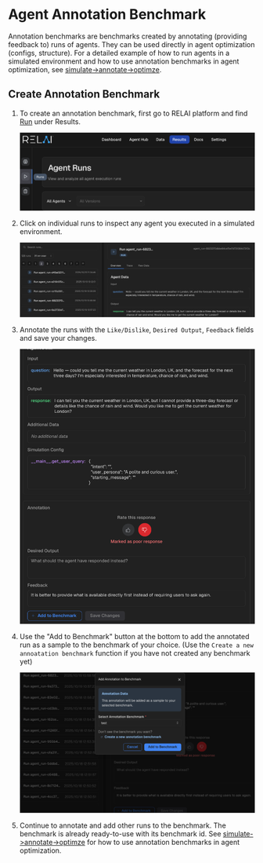 <h1>Agent Annotation Benchmark</h1>

Annotation benchmarks are benchmarks created by annotating (providing feedback to) runs of agents. 
They can be used directly in agent optimization (configs, structure). 
For a detailed example of how to run agents in a simulated environment and 
how to use annotation benchmarks in agent optimization, see [simulate->annotate->optimze](/examples/basic/simulate->annotate->optimize/).

<h2>Create Annotation Benchmark</h2>

1. To create an annotation benchmark, first go to RELAI platform and find [Run](https://platform.relai.ai/results/run) under Results.

    <img src="../assets/tutorials/annotation-benchmark/1.png" alt="RELAI platform->Results->Run"/>

2. Click on individual runs to inspect any agent you executed in a simulated environment.

    <img src="../assets/tutorials/annotation-benchmark/2.png" alt="Inspect agent runs."/>

3. Annotate the runs with the `Like/Dislike`, `Desired Output`, `Feedback` fields and save your changes.

    <img src="../assets/tutorials/annotation-benchmark/3.png" alt="Annotate agent runs."/>

4. Use the "Add to Benchmark" button at the bottom to add the annotated run as a sample to the benchmark of your choice. 
(Use the `Create a new annoatation benchmark` function if you have not created any benchmark yet)

    <img src="../assets/tutorials/annotation-benchmark/4.png" alt="Add the annotated run to a benchmark."/>

5. Continue to annotate and add other runs to the benchmark. The benchmark is already ready-to-use with its benchmark id. See [simulate->annotate->optimze](https://github.com/relai-ai/relai-sdk/tree/main/examples/basic/simulate-%3Eannotate-%3Eoptimize/) for how to use annotation benchmarks in 
agent optimization.